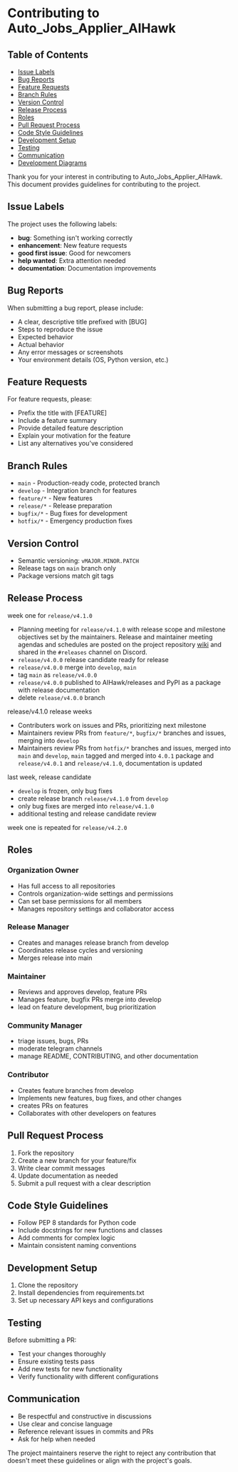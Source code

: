# Contributing to Auto_Jobs_Applier_AIHawk

## Table of Contents

- [Issue Labels](#issue-labels)
- [Bug Reports](#bug-reports)
- [Feature Requests](#feature-requests)
- [Branch Rules](#branch-rules)
- [Version Control](#version-control)
- [Release Process](#release-process)
- [Roles](#roles) 
- [Pull Request Process](#pull-request-process)
- [Code Style Guidelines](#code-style-guidelines)
- [Development Setup](#development-setup)
- [Testing](#testing)
- [Communication](#communication)
- [Development Diagrams](./docs/development_diagrams.md)

Thank you for your interest in contributing to Auto_Jobs_Applier_AIHawk. This document provides guidelines for contributing to the project.

## Issue Labels

The project uses the following labels:

- **bug**: Something isn't working correctly
- **enhancement**: New feature requests
- **good first issue**: Good for newcomers
- **help wanted**: Extra attention needed
- **documentation**: Documentation improvements

## Bug Reports

When submitting a bug report, please include:

- A clear, descriptive title prefixed with [BUG]
- Steps to reproduce the issue
- Expected behavior
- Actual behavior
- Any error messages or screenshots
- Your environment details (OS, Python version, etc.)

## Feature Requests

For feature requests, please:

- Prefix the title with [FEATURE]
- Include a feature summary
- Provide detailed feature description
- Explain your motivation for the feature
- List any alternatives you've considered

## Branch Rules

- `main` - Production-ready code, protected branch
- `develop` - Integration branch for features
- `feature/*` - New features
- `release/*` - Release preparation
- `bugfix/*` - Bug fixes for development
- `hotfix/*` - Emergency production fixes

## Version Control

- Semantic versioning: `vMAJOR.MINOR.PATCH`
- Release tags on `main` branch only
- Package versions match git tags

## Release Process

week one for `release/v4.1.0`

- Planning meeting for `release/v4.1.0` with release scope and milestone objectives set by the maintainers. Release and maintainer meeting agendas and schedules are posted on the project repository [wiki](https://github.com/AIHawk/AIHawk/wiki) and shared in the `#releases` channel on Discord.
- `release/v4.0.0` release candidate ready for release
- `release/v4.0.0` merge into `develop`, `main`
- tag `main` as `release/v4.0.0`
- `release/v4.0.0` published to AIHawk/releases and PyPI as a package with release documentation
- delete `release/v4.0.0` branch

release/v4.1.0 release weeks

- Contributers work on issues and PRs, prioritizing next milestone
- Maintainers review PRs from `feature/*`, `bugfix/*` branches and issues, merging into `develop`
- Maintainers review PRs from `hotfix/*` branches and issues, merged into `main` and `develop`, `main` tagged and merged into `4.0.1` package and `release/v4.0.1` and `release/v4.1.0`, documentation is updated

last week, release candidate

- `develop` is frozen, only bug fixes
- create release branch `release/v4.1.0` from `develop`
- only bug fixes are merged into `release/v4.1.0`
- additional testing and release candidate review

week one is repeated for `release/v4.2.0`

## Roles

### Organization Owner

- Has full access to all repositories
- Controls organization-wide settings and permissions
- Can set base permissions for all members
- Manages repository settings and collaborator access

### Release Manager

- Creates and manages release branch from develop
- Coordinates release cycles and versioning
- Merges release into main

### Maintainer

- Reviews and approves develop, feature PRs
- Manages feature, bugfix PRs merge into develop
- lead on feature development, bug prioritization

### Community Manager

- triage issues, bugs, PRs
- moderate telegram channels
- manage README, CONTRIBUTING, and other documentation

### Contributor

- Creates feature branches from develop
- Implements new features, bug fixes, and other changes
- creates PRs on features
- Collaborates with other developers on features

## Pull Request Process

1. Fork the repository
2. Create a new branch for your feature/fix
3. Write clear commit messages
4. Update documentation as needed
5. Submit a pull request with a clear description

## Code Style Guidelines

- Follow PEP 8 standards for Python code
- Include docstrings for new functions and classes
- Add comments for complex logic
- Maintain consistent naming conventions

## Development Setup

1. Clone the repository
2. Install dependencies from requirements.txt
3. Set up necessary API keys and configurations

## Testing

Before submitting a PR:

- Test your changes thoroughly
- Ensure existing tests pass
- Add new tests for new functionality
- Verify functionality with different configurations

## Communication

- Be respectful and constructive in discussions
- Use clear and concise language
- Reference relevant issues in commits and PRs
- Ask for help when needed

The project maintainers reserve the right to reject any contribution that doesn't meet these guidelines or align with the project's goals.
